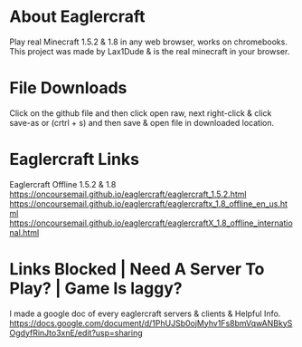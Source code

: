 # About Eaglercraft
Play real Minecraft 1.5.2 & 1.8 in any web browser, works on chromebooks.
This project was made by Lax1Dude & is the real minecraft in your browser.

# File Downloads
Click on the github file and then click open raw, next right-click & click save-as or (crtrl + s) and then save & open file in downloaded location.

# Eaglercraft Links
Eaglercraft Offline 1.5.2 & 1.8
https://oncoursemail.github.io/eaglercraft/eaglercraft_1.5.2.html 
https://oncoursemail.github.io/eaglercraft/eaglercraftx_1.8_offline_en_us.html
https://oncoursemail.github.io/eaglercraft/eaglercraftX_1.8_offline_international.html

# Links Blocked | Need A Server To Play? | Game Is laggy?
I made a google doc of every eaglercraft servers & clients & Helpful Info.
https://docs.google.com/document/d/1PhUJSb0ojMyhv1Fs8bmVqwANBkySOgdyfRinJto3xnE/edit?usp=sharing
